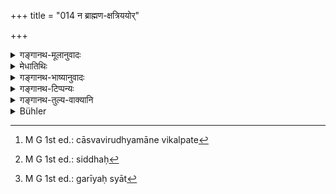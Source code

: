 +++
title = "014 न ब्राह्मण-क्षत्रिययोर्"

+++

<details><summary>गङ्गानथ-मूलानुवादः</summary>

Under no circumstance whatsoever has a Śūdra wife been ordained for the Brāhmaṇa and the Kṣatriya,—even though these be placed in peril.—(14)
</details>

<details><summary>मेधातिथिः</summary>

यद्य् अप्य् अत्यन्त-रूपवती शूद्रा,  
विप्र-राजन्यौ च वीर-प्रकृती  
दशमीम् अपि दशाम् अश्नुवीयातां,  
तथापि शूद्रां नाधिवोढारौ ।  
अत्रार्थवादः ।  
**कस्मिंश्चिद् अपि वृत्तान्ते**  
न क्वचिद् इतिहासोपाख्याने ऽप्य्  
**उपदिश्यते** वर्ण्यते ।  
**आपदि** गरीयस्याम् अधिकायाम् आपदि । 

पूर्वत्रानुज्ञाता ऽनेन प्रतिषिद्धा,  
अतो विकल्पः ।

> <u>ननु</u> च शास्त्र-लक्षणयोर् एक-विषय-संनिपाते  
षोडशि-ग्रहणाग्रहणवद् विकल्पो युक्तो  
न तु राग-लक्षणायाः प्रवृत्तेर् निषेधेन ।  
न च शूद्रा शास्त्र-लक्षणा ।  
केवलं रागतस् तत्र प्रवृत्तिर् अप्रतिषिद्धेति पूर्व-शास्त्रस्यार्थः ।  
निषेधस् तु शास्त्र-लक्षण  
इत्य् अविवाह्यैव शूद्रा ।  
एतद् एवाभिप्रेत्य  
याज्ञवल्क्येन पठितम्  
"यद् उच्यते द्विजातीनां शूद्रादारोपसंग्रहः ।  
न तन् मम मतम्" इति (य्ध् १.५६) ।

<u>अत्रोच्यते</u> ।  
सर्वत्रोपदेशानर्थकतयैव विकल्प आश्रीयते ।  
यदि चात्यन्तम् एव शूद्रा-प्रतिषेधः स्यात्  
तदा क्षत्रिय-वैश्ये एव प्रतिप्रसूयेयाताम्  
आपद्य् अभ्यनुज्ञाने ।  
प्रतिप्रसव-शास्त्रम् (म्ध् ३.१३),  
अयं च प्रतिषेधः-  
द्वयम् अपि व्यर्थं स्यात्  
सवर्णाया नियमेन सिद्धत्वात् ।  
तद् इदम् अनुज्ञातं  
प्रतिषेधश् च  
स्वं स्वं विरुध्यमाने विकल्प्येते[^६५] ।


[^६५]:
     M G 1st ed.: cāsvavirudhyamāne vikalpate

> <u>ननु</u> च विकल्पे कामचारः ।  
तस्य च प्रतिप्रसवत एव सिद्धेः[^६६]  
प्रतिषेधो वक्तव्यो नैव । 


[^६६]:
     M G 1st ed.: siddhaḥ

न यथा-कामतः क्षत्रिय-वैश्ययोर् विवाह, एवं शूद्रायाः,  
अन्यत्रापदो गरीयाः[^६७] । 


[^६७]:
     M G 1st ed.: garīyaḥ syāt

इदं तु प्रतिपत्तुं युक्तं यत्  
सवर्णानियमेन +असवर्णा-निवृत्तेर् अर्थतः कृतायाः  
पुनः शूद्रा-निवृत्तिर् अ-सवर्णा-निवृत्तेर् अ-नित्यत्वं ज्ञापयति ।  
अनित्यत्वे चापदि  
सवर्णाया अलाभे वा।  
भवति चायम् अवगमः  
"शूद्रा न वोढव्या इतरे तु वोढव्ये" ॥ ३.१४ ॥
</details>

<details><summary>गङ्गानथ-भाष्यानुवादः</summary>

Even when the Śūdra girl is extremely handsome, and the *Brāhmaṇa* or
*Kṣatriya* bridegroom is in the ‘tenth stage’ of his life,—he should
never marry the Śūdra girl.

On this point, a descriptive phrase is added—‘*under no circumstance
whatsoever*’—*i.e*., in no story at all—‘*has been ordained*’—
described.

‘*In peril*’—Even in the greatest distress.

In the preceding verse, the *Śūdra* wife has been permitted, and here
she is prohibited. Hence there should be option.

“Option is permissible only when there is possibility of the two courses
being adopted at one and the same time, and both courses are equally
sanctioned by scriptural injunctions; and it cannot be permitted when a
course of action is open to one only under the influence of passion,
while it is prohibited by scripture. In the case in question, the taking
of a Śūdra wife is not sanctioned by scripture, it is possible only
under the influence of passion; and all that the foregoing verse means
is that the marriage of a Śūdra girl under the influence of passion is
not entirely prohibited; the prohibition, on the other hand (contained
in the present verse), is purely scriptural. Hence the conclusion is
that the *Śūdra* girl should not be married at all. It is in view of
this that Yājñavalkya (*Ācāra*, 56) has declared.—‘It is said that
twice-born persons may take Śūdra wives; but that is not my opinion.”’

Our answer to the above is as follows:—In all cases, option is admitted
only in view of the likely futility of the injunction (of one or the
other coarse of action). If the *Śūdra-wife* were absolutely prohibited,
then the *Kṣatriya* and *Vaiśya* girls alone would have been mentioned
as permitted (to the Brāhmaṇa) in times of peril; and in that case, the
counter-exception (mentioned in 13), as also the prohibition (contained
in 14), would both be superfluous; as the marrying of the girl of one’s
own caste would have been already secured by the restrictive rule. Thus,
then, since there is a clear incompatibility between the sanction (in
13) and the prohibition (in 14), the two should be regarded as optional
alternatives.

“The presence of an option means that the agent may do what he likes;
and, as the marrying of the Śūdra girl (if one wishes to do so) would be
already secured by the counter-exception (in 13), there would be no need
for putting forward the prohibition (in 14) \[as the not-marrying of the
Śūdra girl is already deduced, from the general rule of marrying within
one’s own caste\].”

But the marrying of the *Śūdra* girl has not been left entirely to the
wish of the agent, in the way in which the marrying of *Kṣatriya* and
*Vaiśya* girls has been; in fact, it has not been permitted, except in
times of very great distress.

From all this the following conclusion appears the right one to
adopt:—The general rule regarding marrying a girl of one’s own caste
having already indicated, by implication, the impropriety of marrying
girls of other castes,—that the Śūdra girl should have been prohibited
again (in 14), already shows that the rule regarding not marrying girls
of other castes is not absolute; and since this rule is not absolute, it
follows that in times of difficulty, or in the event of not finding a
girl of his own caste, while the *Śūdra* girl shall never be married,
those of the other two castes may be married.—(14).
</details>

<details><summary>गङ्गानथ-टिप्पन्यः</summary>

This verse is quoted in *Parāśaramādhava* (Ācāra, p. 495) as
countenancing the view that it is better by far that the Brāhmaṇa and
the Kṣatriya should avoid a Śūdra wife altogether, even though he he
overpowered by lust;—in *Madanapārijāta* (p. 144), where the prohibition
herein contained is explained as referring to the *first*, marriage;—and
‘*āpat*’ is explained as ‘the contingency of not finding a girl of the
same caste’;—and it adds, on the strength of the next verse, that what
is here said is applicable to the Vaiśya also.

*Vīramitrodaya* (Saṃskāra, p. 749) quotes the verse and explains
‘*vṛttante*’ as ‘in a story.’

It is quoted in *Aparārka* (p. 87), which adds that though the verse
mentions only the ‘Brāhmaṇa and the Kṣatriya’ it does not mean that it
is permissible for the Vaiśya; all thaí is meant is that for the two
higher castes it is specially reprehensible;—and in *Smṛticandrikā*
(Saṃskāra, p. 205), which says that this prohibition is meant for the
*first* marriage, as is clear from the foregoing verses.
</details>

<details><summary>गङ्गानथ-तुल्य-वाक्यानि</summary>

**(verses 3.13-19)**

See Comparative notes for [Verse
3.13].
</details>

<details><summary>Bühler</summary>

014	A Sudra woman is not mentioned even in any (ancient) story as the (first) wife of a Brahmana or of a Kshatriya, though they lived in the (greatest) distress.
</details>
